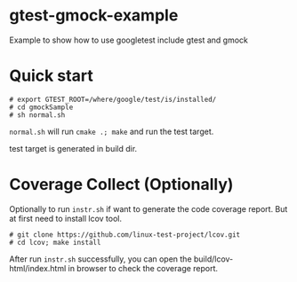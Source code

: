 # gtest-gmock-example
Example to show how to use googletest include gtest and gmock

# Quick start

    # export GTEST_ROOT=/where/google/test/is/installed/
    # cd gmockSample
    # sh normal.sh
    
`normal.sh` will run `cmake .; make` and run the test target.

test target is generated in build dir.

# Coverage Collect (Optionally)
Optionally to run `instr.sh` if want to generate the code coverage report. But at first need to install lcov tool.

    # git clone https://github.com/linux-test-project/lcov.git 
    # cd lcov; make install

After run `instr.sh` successfully, you can open the build/lcov-html/index.html in browser to check the coverage report.
